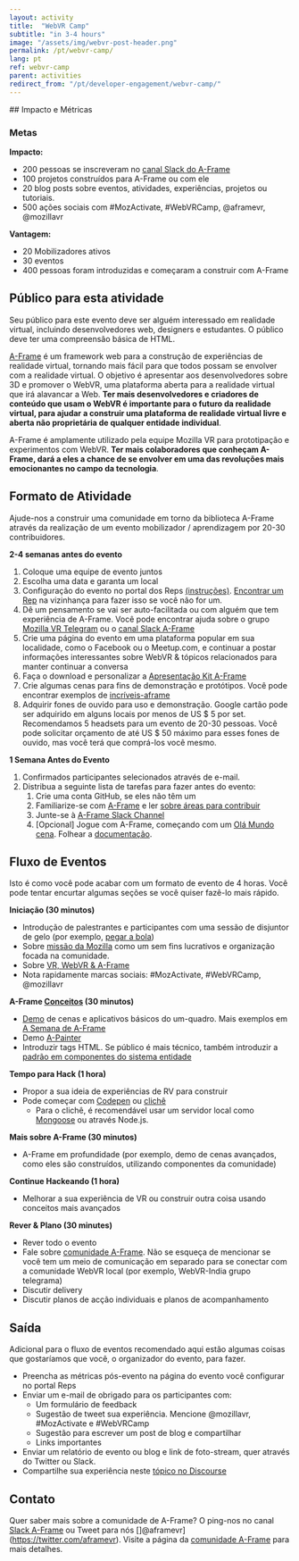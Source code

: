 ```yaml
---
layout: activity
title:  "WebVR Camp"
subtitle: "in 3-4 hours"
image: "/assets/img/webvr-post-header.png"
permalink: /pt/webvr-camp/
lang: pt
ref: webvr-camp
parent: activities
redirect_from: "/pt/developer-engagement/webvr-camp/"
---
```


<div class="col-md-3 hidden-xs pull-right" markdown="1">
## Impacto e Métricas

### Metas

__Impacto:__

* 200 pessoas se inscreveram no [canal Slack do A-Frame](https://aframe.io/community/#a-frame)
* 100 projetos construídos para A-Frame ou com ele
* 20 blog posts sobre eventos, atividades, experiências, projetos ou tutoriais.
* 500 ações sociais com #MozActivate, #WebVRCamp, @aframevr, @mozillavr

__Vantagem:__

* 20 Mobilizadores ativos
* 30 eventos
* 400 pessoas foram introduzidas e começaram a construir com A-Frame

## Público para esta atividade

Seu público para este evento deve ser alguém interessado em realidade virtual, incluindo desenvolvedores web, designers e estudantes. O público deve ter uma compreensão básica de HTML.
</div>

<div class="col-md-9 col-xs-12" markdown="1">

[A-Frame](https://aframe.io/) é um framework web para a construção de experiências de realidade virtual, tornando mais fácil para que todos possam se envolver com a realidade virtual. O objetivo é apresentar aos desenvolvedores sobre 3D e promover o WebVR, uma plataforma aberta para a realidade virtual que irá alavancar a Web. __Ter mais desenvolvedores e criadores de conteúdo que usam o WebVR é importante para o futuro da realidade virtual, para ajudar a construir uma plataforma de realidade virtual livre e aberta não proprietária de qualquer entidade individual__.

A-Frame é amplamente utilizado pela equipe Mozilla VR para prototipação e experimentos com WebVR. __Ter mais colaboradores que conheçam A-Frame, dará a eles a chance de se envolver em uma das revoluções mais emocionantes no campo da tecnologia__.

## Formato de Atividade

Ajude-nos a construir uma comunidade em torno da biblioteca A-Frame através da realização de um evento mobilizador / aprendizagem por 20-30 contribuidores.

**2-4 semanas antes do evento**

1. Coloque uma equipe de evento juntos
2. Escolha uma data e garanta um local
3. Configuração do evento no portal dos Reps [(instruções)](https://wiki.mozilla.org/ReMo/SOPs/Event_hosting). [Encontrar um Rep](https://reps.mozilla.org/people/) na vizinhança para fazer isso se você não for um.
4. Dê um pensamento se vai ser auto-facilitada ou com alguém que tem experiência de A-Frame. Você pode encontrar ajuda sobre o grupo [Mozilla VR Telegram](https://telegram.me/MozillaVR) ou o [canal Slack A-Frame](https://aframevr-slack.herokuapp.com/)
5. Crie uma página do evento em uma plataforma popular em sua localidade, como o Facebook ou o Meetup.com, e continuar a postar informações interessantes sobre WebVR & tópicos relacionados para manter continuar a conversa
6. Faça o download e personalizar a [Apresentação Kit A-Frame](https://github.com/aframevr/aframe-presentation-kit)
7. Crie algumas cenas para fins de demonstração e protótipos. Você pode encontrar exemplos de [incríveis-aframe](https://github.com/aframevr/awesome-aframe)
8. Adquirir fones de ouvido para uso e demonstração. Google cartão pode ser adquirido em alguns locais por menos de US $ 5 por set. Recomendamos 5 headsets para um evento de 20-30 pessoas. Você pode solicitar orçamento de até US $ 50 máximo para esses fones de ouvido, mas você terá que comprá-los você mesmo.

**1 Semana Antes do Evento**

1. Confirmados participantes selecionados através de e-mail.
2. Distribua a seguinte lista de tarefas para fazer antes do evento:
    1. Crie uma conta GitHub, se eles não têm um
    2. Familiarize-se com [A-Frame](https://aframe.io/) e ler [sobre áreas para contribuir](https://github.com/aframevr/aframe/blob/master/CONTRIBUTING.md)
    3. Junte-se à [A-Frame Slack Channel](https://aframevr-slack.herokuapp.com/)
    4. [Opcional] Jogue com A-Frame, começando com um [Olá Mundo cena](https://codepen.io/mozvr/pen/BjygdO). Folhear a [documentação](https://aframe.io/docs/0.3.0/introduction/getting-started.html).

## Fluxo de Eventos

Isto é como você pode acabar com um formato de evento de 4 horas. Você pode tentar encurtar algumas seções se você quiser fazê-lo mais rápido.

**Iniciação (30 minutos)**

* Introdução de palestrantes e participantes com uma sessão de disjuntor de gelo (por exemplo, [pegar a bola](http://businessmajors.about.com/od/icebreakers/a/Icebreaker8.htm))
* Sobre [missão da Mozilla](https://www.mozilla.org/mission/) como um sem fins lucrativos e organização focada na comunidade.
* Sobre [VR, WebVR & A-Frame](https://gurumukhi.wordpress.com/2016/09/21/a-frame-for-vr-development-on-web/)
* Nota rapidamente marcas sociais: #MozActivate, #WebVRCamp, @mozillavr

**A-Frame [Conceitos](https://aframe.io/docs/0.3.0/introduction/) (30 minutos)**

* [Demo](http://aframe.io/examples) de cenas e aplicativos básicos do um-quadro. Mais exemplos em [A Semana de A-Frame](https://aframe.io/blog/)
* Demo [A-Painter](https://blog.mozvr.com/a-painter/)
* Introduzir tags HTML. Se público é mais técnico, também introduzir a [padrão em componentes do sistema entidade](https://aframe.io/docs/0.3.0/introduction/#entity-component-system)

**Tempo para Hack (1 hora)**

* Propor a sua ideia de experiências de RV para construir
* Pode começar com [Codepen](http://codepen.io/mozvr/pen/BjygdO) ou [clichê](https://github.com/aframevr/aframe-boilerplate)
    * Para o clichê, é recomendável usar um servidor local como [Mongoose](https://www.cesanta.com/products/binary) ou através Node.js.

**Mais sobre A-Frame (30 minutos)**

* A-Frame em profundidade (por exemplo, demo de cenas avançados, como eles são construídos, utilizando componentes da comunidade)

**Continue Hackeando (1 hora)**

* Melhorar a sua experiência de VR ou construir outra coisa usando conceitos mais avançados

**Rever & Plano (30 minutes)**

* Rever todo o evento
* Fale sobre [comunidade A-Frame](http://aframe.io/community/). Não se esqueça de mencionar se você tem um meio de comunicação em separado para se conectar com a comunidade WebVR local (por exemplo, WebVR-India grupo telegrama)
* Discutir delivery
* Discutir planos de acção individuais e planos de acompanhamento

## Saída

Adicional para o fluxo de eventos recomendado aqui estão algumas coisas que gostaríamos que você, o organizador do evento, para fazer.

* Preencha as métricas pós-evento na página do evento você configurar no portal Reps
* Enviar um e-mail de obrigado para os participantes com:
    * Um formulário de feedback
    * Sugestão de tweet sua experiência. Mencione @mozillavr, #MozActivate e #WebVRCamp
    * Sugestão para escrever um post de blog e compartilhar
    * Links importantes
* Enviar um relatório de evento ou blog e link de foto-stream, quer através do Twitter ou Slack.
* Compartilhe sua experiência neste [tópico no Discourse](https://discourse.mozilla-community.org/t/activate-mozilla-webvr-camp/11190)

## Contato

Quer saber mais sobre a comunidade de A-Frame? O ping-nos no canal [Slack A-Frame](https://aframevr-slack.herokuapp.com/) ou Tweet para nós []@aframevr](https://twitter.com/aframevr). Visite a página da [comunidade A-Frame](https://aframe.io/community/) para mais detalhes.
</div>
